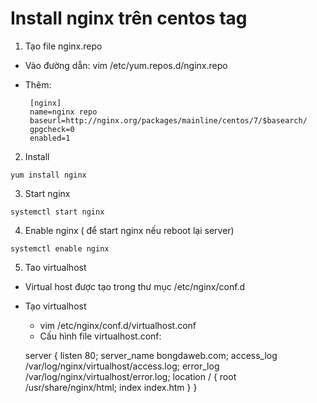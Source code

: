 # Install nginx trên centos tag
1. Tạo file nginx.repo
* Vào đường dẫn: vim /etc/yum.repos.d/nginx.repo
* Thêm:
    
       [nginx]
       name=nginx repo
       baseurl=http://nginx.org/packages/mainline/centos/7/$basearch/
       gpgcheck=0
       enabled=1
        
2. Install
```
yum install nginx
```
3. Start nginx
```
systemctl start nginx
```
4. Enable nginx ( để start nginx nếu reboot lại server)
```
systemctl enable nginx
```
5. Tao virtualhost
* Virtual host được tạo trong thư mục /etc/nginx/conf.d
* Tạo virtualhost 
   - vim /etc/nginx/conf.d/virtualhost.conf
   - Cấu hình file virtualhost.conf:     
   
   server {
       listen       80;
       server_name  bongdaweb.com;
       access_log  /var/log/nginx/virtualhost/access.log;
       error_log   /var/log/nginx/virtualhost/error.log;
    location / {
           root   /usr/share/nginx/html;
           index   index.htm
    }
 }
```

